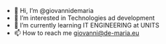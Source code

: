 - 👋 Hi, I’m @giovannidemaria
- 👀 I’m interested in Technologies ad development
- 🌱 I’m currently learning IT ENGINEERING at UNITS
- 📫 How to reach me giovanni@de-maria.eu

<!---
giovidemaria/giovidemaria is a ✨ special ✨ repository because its `README.md` (this file) appears on your GitHub profile.
You can click the Preview link to take a look at your changes.
--->
